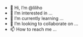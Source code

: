 - 👋 Hi, I’m @liliho
- 👀 I’m interested in ...
- 🌱 I’m currently learning ...
- 💞️ I’m looking to collaborate on ...
- 📫 How to reach me ...

<!---
liliho/liliho is a ✨ special ✨ repository because its `README.md` (this file) appears on your GitHub profile.
You can click the Preview link to take a look at your changes.
--->
